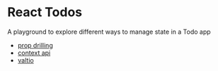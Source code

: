 # React Todos

A playground to explore different ways to manage state in a Todo app

- [prop drilling](https://github.com/spikiti/react-todos/tree/prop-drilling)
- [context api](https://github.com/spikiti/react-todos/tree/context-state)
- [valtio](https://github.com/spikiti/react-todos/tree/valtio-state)
